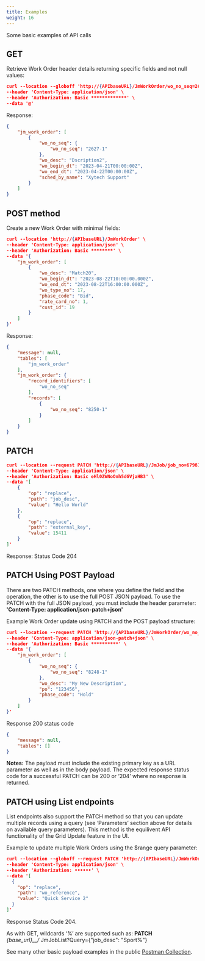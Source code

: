 ```yaml
---
title: Examples
weight: 16
---
```

Some basic examples of API calls
## GET
Retrieve Work Order header details returning specific fields and not null values:
```json
curl --location --globoff 'http://{APIbaseURL}/JmWorkOrder/wo_no_seq=2627-1?resultColumns={"jm_work_order":["wo_no_seq","wo_desc","wo_begin_dt","wo_end_dt","phase_desc","sched_by_name"]}&nullvaluehandling=ignore' \
--header 'Content-Type: application/json' \
--header 'Authorization: Basic *************' \
--data '@'
```

Response:
```json
{
    "jm_work_order": [
        {
            "wo_no_seq": {
                "wo_no_seq": "2627-1"
            },
            "wo_desc": "Dscription2",
            "wo_begin_dt": "2023-04-21T00:00:00Z",
            "wo_end_dt": "2023-04-22T00:00:00Z",
            "sched_by_name": "Xytech Support"
        }
    ]
}
```

## POST method
Create a new Work Order with minimal fields:
```json
curl --location 'http://{APIbaseURL}/JmWorkOrder' \
--header 'Content-Type: application/json' \
--header 'Authorization: Basic ********' \
--data '{
    "jm_work_order": [
        {
            "wo_desc": "Match20",
            "wo_begin_dt": "2023-08-22T10:00:00.000Z",
            "wo_end_dt": "2023-08-22T16:00:00.000Z",
            "wo_type_no": 17,
            "phase_code": "Bid",
            "rate_card_no": 1,
            "cust_id": 19
        }
    ]
}'
```

Response:
```json
{
    "message": null,
    "tables": [
        "jm_work_order"
    ],
    "jm_work_order": {
        "record_identifiers": [
            "wo_no_seq"
        ],
        "records": [
            {
                "wo_no_seq": "8250-1"
            }
        ]
    }
}
```
## PATCH

```json
curl --location --request PATCH 'http://{APIbaseURL}/JmJob/job_no=67981' \
--header 'Content-Type: application/json' \
--header 'Authorization: Basic eHl0ZWNoOnh5dGVjaHB3' \
--data '[
    {
        "op": "replace",
        "path": "job_desc",
        "value": "Hello World"
    },
    {
        "op": "replace",
        "path": "external_key",
        "value": 15411
    }
]'
```

Response: Status Code 204


## PATCH Using POST Payload

There are two PATCH methods, one where you define the field and the operation, the other is to use the full POST JSON payload.
To use the PATCH with the full JSON payload, you must include the header parameter: **'Content-Type: application/json-patch+json'**

Example Work Order update using PATCH and the POST payload structure:
```json
curl --location --request PATCH 'http://{APIbaseURL}/JmWorkOrder/wo_no_seq=8248-1' \
--header 'Content-Type: application/json-patch+json' \
--header 'Authorization: Basic **********' \
--data '{
    "jm_work_order": [
        {
            "wo_no_seq": {
                "wo_no_seq": "8248-1"
            },
            "wo_desc": "My New Description",
            "po": "123456",
            "phase_code": "Hold"
        }
    ]
}'
```
Response 200 status code
```json
{
    "message": null,
    "tables": []
}
```

   
**Notes:**
The payload must include the existing primary key as a URL parameter as well as in the body payload.
The expected response status code for a successful PATCH can be 200 or ‘204’ where no response is returned.

## PATCH using List endpoints

List endpoints also support the PATCH method so that you can update multiple records using a query (see ‘Parameters’ section above for details on available query parameters). This method is the equilivent API functionality of the Grid Update feature in the UI.  

Example to update multiple Work Orders using the $range query parameter:

```json
curl --location --globoff --request PATCH 'http://{APIbaseURL}/JmWorkOrderList?Query={"date_added":{"$range":["2022-07-26T00:00:00","2023-07-28T00:00:00"]},"wo_type_no": 40}' \
--header 'Content-Type: application/json' \
--header 'Authorization: ••••••' \
--data '[
  {
    "op": "replace",
    "path": "wo_reference",
    "value": "Quick Service 2"
  }
]'
```
Response Status Code 204.

As with GET, wildcards ‘%’ are supported such as:
**PATCH** _{base\_url}__/_ JmJobList?Query={"job\_desc": "Sport%"}


See many other basic payload examples in the public [Postman Collection](https://helpcenter.xytechsystems.com/hc/en-us/articles/21789230412571-Media-Operations-Platform-REST-API-Reference-10-6#h_01HF433TKM2GMHVRE5CPR8X3X6).
